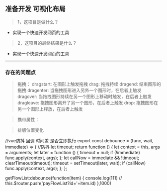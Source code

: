 ## 准备开发 可视化布局
> 1，这项目是做什么？

- 实现一个快速开发网页的工具

> 2，这项目的最终结果是什么？

- 实现一个快速开发网页的工具

---  

### 存在的问题点
> 拖拽：
dragstart: 在图形上触发拖拽
drag: 拖拽持续
dragend: 结束图形的拖拽
dragenter: 当拖拽图形进入另外一个图形时，在后者上触发
dragover: 当拖拽图形持续在另一个图形上移动时触发，在后者上触发
dragleave: 拖拽图形离开了另一个图形，在后者上触发
drop: 拖拽图形在另一个图形上释放，在后者上触发

> 携带属性：

> 排版位置变化



//vue防抖 回调 时间差 是否立即执行
export const debounce = (func, wait, immediate) => {
    //防抖
    let timeout;
    return function () {
        let context = this, args = arguments;
        let later = function () {
            timeout = null;
            if (!immediate) func.apply(context, args);
        };
        let callNow = immediate && !timeout;
        clearTimeout(timeout);
        timeout = setTimeout(later, wait);
        if (callNow) func.apply(context, args);
    };
};

getFlowList:debounce(function(item) {
	console.log(111)
	// this.$router.push('payFlowList?id='+item.id)
},1000)